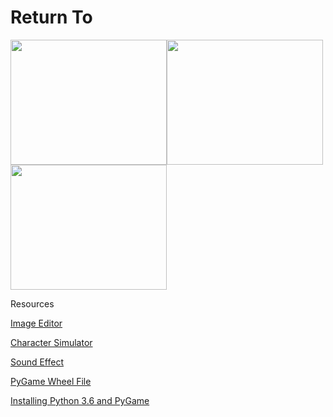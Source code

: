 # Return To

<img src = "https://github.com/ijeon0839/Return-To/blob/master/returnto/Game%20Plan/Capture1.PNG" width = "250" height = "200"><img src = "https://github.com/ijeon0839/Return-To/blob/master/returnto/Game%20Plan/Capture2.PNG" width = "250" height = "200"><img src = "https://github.com/ijeon0839/Return-To/blob/master/returnto/Game%20Plan/Capture3.PNG" width = "250" height = "200">


Resources


<a href="pixlr.com/editor/">Image Editor</a>

<a href="www.maplesimulator.com/programs/bannedstory">Character Simulator</a>

<a href="https://www.freesound.org/people/Kastenfrosch/packs/10069/">Sound Effect</a>

<a href="http://www.lfd.uci.edu/~gohlke/pythonlibs/#pygame/">PyGame Wheel File</a>

<a href="https://youtu.be/_GikMdhAhv0/">Installing Python 3.6 and PyGame</a>
